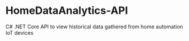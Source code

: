 # HomeDataAnalytics-API
C# .NET Core API to view historical data gathered from home automation IoT devices
